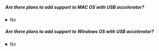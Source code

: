 ##### Are there plans to add support to MAC OS with USB accelerator?
<details>
 <summary>No</summary> 
We have no plans to add support to MAC OS. 

If your project does not depends on gstramer pipleline please check this [link](https://github.com/google-coral/project-bodypix/issues/22#issuecomment-933920712) to get the posenet_decoder.dylib and make the code changes accordingly to make it work with MAC OS. 
 
 We would update this query if we are working on adding support to MAC OS.
 
</details>

##### Are there plans to add support to Windows OS with USB accelerator?
<details>
<summary>No</summary> 
No, we don't have any plans to add support to Windows. We would update this query if we are working on adding support to Windows.
</details>
